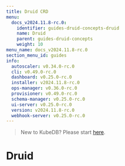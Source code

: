 ```yaml
---
title: Druid CRD
menu:
  docs_v2024.11.8-rc.0:
    identifier: guides-druid-concepts-druid
    name: Druid
    parent: guides-druid-concepts
    weight: 10
menu_name: docs_v2024.11.8-rc.0
section_menu_id: guides
info:
  autoscaler: v0.34.0-rc.0
  cli: v0.49.0-rc.0
  dashboard: v0.25.0-rc.0
  installer: v2024.11.8-rc.0
  ops-manager: v0.36.0-rc.0
  provisioner: v0.49.0-rc.0
  schema-manager: v0.25.0-rc.0
  ui-server: v0.25.0-rc.0
  version: v2024.11.8-rc.0
  webhook-server: v0.25.0-rc.0
---
```


> New to KubeDB? Please start [here](/docs/v2024.11.8-rc.0/README).


# Druid

[//]: # ()
[//]: # (## What is PgBouncer)

[//]: # ()
[//]: # (`PgBouncer` is a Kubernetes `Custom Resource Definitions` &#40;CRD&#41;. It provides declarative configuration for [PgBouncer]&#40;https://www.pgbouncer.github.io/&#41; in a Kubernetes native way. You only need to describe the desired configurations in a `PgBouncer` object, and the KubeDB operator will create Kubernetes resources in the desired state for you.)

[//]: # ()
[//]: # (## PgBouncer Spec)

[//]: # ()
[//]: # (Like any official Kubernetes resource, a `PgBouncer` object has `TypeMeta`, `ObjectMeta`, `Spec` and `Status` sections.)

[//]: # ()
[//]: # (Below is an example PgBouncer object.)

[//]: # ()
[//]: # (```yaml)

[//]: # (apiVersion: kubedb.com/v1alpha2)

[//]: # (kind: PgBouncer)

[//]: # (metadata:)

[//]: # (  name: pgbouncer-server)

[//]: # (  namespace: demo)

[//]: # (spec:)

[//]: # (  version: "1.18.0")

[//]: # (  replicas: 2)

[//]: # (  databases:)

[//]: # (  - alias: "postgres")

[//]: # (    databaseName: "postgres")

[//]: # (    databaseRef:)

[//]: # (      name: "quick-postgres")

[//]: # (      namespace: demo)

[//]: # (  connectionPool:)

[//]: # (    maxClientConnections: 20)

[//]: # (    reservePoolSize: 5)

[//]: # (  monitor:)

[//]: # (    agent: prometheus.io/operator)

[//]: # (    prometheus:)

[//]: # (      serviceMonitor:)

[//]: # (        labels:)

[//]: # (          release: prometheus)

[//]: # (        interval: 10s)

[//]: # (```)

[//]: # ()
[//]: # (### spec.version)

[//]: # ()
[//]: # (`spec.version` is a required field that specifies the name of the [PgBouncerVersion]&#40;/docs/guides/pgbouncer/concepts/catalog.md&#41; crd where the docker images are specified. Currently, when you install KubeDB, it creates the following `PgBouncerVersion` resources,)

[//]: # ()
[//]: # (- `1.18.0`)

[//]: # ()
[//]: # (### spec.replicas)

[//]: # ()
[//]: # (`spec.replicas` specifies the total number of available pgbouncer server nodes for each crd. KubeDB uses `PodDisruptionBudget` to ensure that majority of the replicas are available during [voluntary disruptions]&#40;https://kubernetes.io/docs/concepts/workloads/pods/disruptions/#voluntary-and-involuntary-disruptions&#41;.)

[//]: # ()
[//]: # (### spec.databases)

[//]: # ()
[//]: # (`spec.databases` specifies an array of postgres databases that pgbouncer should add to its connection pool. It contains three `required` fields and two `optional` fields for each database connection.)

[//]: # ()
[//]: # (- `spec.databases.alias`:  specifies an alias for the target database located in a postgres server specified by an appbinding.)

[//]: # (- `spec.databases.databaseName`:  specifies the name of the target database.)

[//]: # (- `spec.databases.databaseRef`:  specifies the name and namespace of the AppBinding that contains the path to a PostgreSQL server where the target database can be found.)

[//]: # ()
[//]: # (ConnectionPool is used to configure pgbouncer connection-pool. All the fields here are accompanied by default values and can be left unspecified if no customisation is required by the user.)

[//]: # ()
[//]: # (- `spec.connectionPool.port`: specifies the port on which pgbouncer should listen to connect with clients. The default is 5432.)

[//]: # ()
[//]: # (- `spec.connectionPool.poolMode`: specifies the value of pool_mode. Specifies when a server connection can be reused by other clients.)

[//]: # ()
[//]: # (  - session)

[//]: # ()
[//]: # (    Server is released back to pool after client disconnects. Default.)

[//]: # ()
[//]: # (  - transaction)

[//]: # ()
[//]: # (    Server is released back to pool after transaction finishes.)

[//]: # ()
[//]: # (  - statement)

[//]: # ()
[//]: # (    Server is released back to pool after query finishes. Long transactions spanning multiple statements are disallowed in this mode.)

[//]: # ()
[//]: # (- `spec.connectionPool.maxClientConnections`: specifies the value of max_client_conn. When increased then the file descriptor limits should also be increased. Note that actual number of file descriptors used is more than max_client_conn. Theoretical maximum used is:)

[//]: # ()
[//]: # (  ```bash)

[//]: # (  max_client_conn + &#40;max pool_size * total databases * total users&#41;)

[//]: # (  ```)

[//]: # ()
[//]: # (  if each user connects under its own username to server. If a database user is specified in connect string &#40;all users connect under same username&#41;, the theoretical maximum is:)

[//]: # ()
[//]: # (  ```bash)

[//]: # (  max_client_conn + &#40;max pool_size * total databases&#41;)

[//]: # (  ```)

[//]: # ()
[//]: # (  The theoretical maximum should be never reached, unless somebody deliberately crafts special load for it. Still, it means you should set the number of file descriptors to a safely high number.)

[//]: # ()
[//]: # (  Search for `ulimit` in your favorite shell man page. Note: `ulimit` does not apply in a Windows environment.)

[//]: # ()
[//]: # (  Default: 100)

[//]: # ()
[//]: # (- `spec.connectionPool.defaultPoolSize`: specifies the value of default_pool_size. Used to determine how many server connections to allow per user/database pair. Can be overridden in the per-database configuration.)

[//]: # ()
[//]: # (  Default: 20)

[//]: # ()
[//]: # (- `spec.connectionPool.minPoolSize`: specifies the value of min_pool_size. PgBouncer adds more server connections to pool if below this number. Improves behavior when usual load comes suddenly back after period of total inactivity.)

[//]: # ()
[//]: # (  Default: 0 &#40;disabled&#41;)

[//]: # ()
[//]: # (- `spec.connectionPool.reservePoolSize`: specifies the value of reserve_pool_size. Used to determine how many additional connections to allow to a pool. 0 disables.)

[//]: # ()
[//]: # (  Default: 0 &#40;disabled&#41;)

[//]: # ()
[//]: # (- `spec.connectionPool.reservePoolTimeout`: specifies the value of reserve_pool_timeout. If a client has not been serviced in this many seconds, pgbouncer enables use of additional connections from reserve pool. 0 disables.)

[//]: # ()
[//]: # (  Default: 5.0)

[//]: # ()
[//]: # (- `spec.connectionPool.maxDbConnections`: specifies the value of max_db_connections. PgBouncer does not allow more than this many connections per-database &#40;regardless of pool - i.e. user&#41;. It should be noted that when you hit the limit, closing a client connection to one pool will not immediately allow a server connection to be established for another pool, because the server connection for the first pool is still open. Once the server connection closes &#40;due to idle timeout&#41;, a new server connection will immediately be opened for the waiting pool.)

[//]: # ()
[//]: # (  Default: unlimited)

[//]: # ()
[//]: # (- `spec.connectionPool.maxUserConnections`: specifies the value of max_user_connections. PgBouncer does not allow more than this many connections per-user &#40;regardless of pool - i.e. user&#41;. It should be noted that when you hit the limit, closing a client connection to one pool will not immediately allow a server connection to be established for another pool, because the server connection for the first pool is still open. Once the server connection closes &#40;due to idle timeout&#41;, a new server connection will immediately be opened for the waiting pool.)

[//]: # (  Default: unlimited)

[//]: # ()
[//]: # (- `spec.connectionPool.statsPeriod`: sets how often the averages shown in various `SHOW` commands are updated and how often aggregated statistics are written to the log.)

[//]: # (  Default: 60)

[//]: # ()
[//]: # (- `spec.connectionPool.authType`: specifies how to authenticate users. PgBouncer supports several authentication methods including pam, md5, scram-sha-256, trust , or any. However hba, and cert are not supported.)

[//]: # ()
[//]: # (- `spec.connectionPool.IgnoreStartupParameters`: specifies comma-separated startup parameters that pgbouncer knows are handled by admin and it can ignore them.)

[//]: # ()
[//]: # (### spec.monitor)

[//]: # ()
[//]: # (PgBouncer managed by KubeDB can be monitored with builtin-Prometheus and Prometheus operator out-of-the-box. To learn more,)

[//]: # ()
[//]: # (- [Monitor PgBouncer with builtin Prometheus]&#40;/docs/guides/pgbouncer/monitoring/using-builtin-prometheus.md&#41;)

[//]: # (- [Monitor PgBouncer with Prometheus operator]&#40;/docs/guides/pgbouncer/monitoring/using-prometheus-operator.md&#41;)

[//]: # ()
[//]: # (### spec.podTemplate)

[//]: # ()
[//]: # (KubeDB allows providing a template for pgbouncer pods through `spec.podTemplate`. KubeDB operator will pass the information provided in `spec.podTemplate` to the PetSet created for PgBouncer server)

[//]: # ()
[//]: # (KubeDB accept following fields to set in `spec.podTemplate:`)

[//]: # ()
[//]: # (- metadata)

[//]: # (  - annotations &#40;pod's annotation&#41;)

[//]: # (- controller)

[//]: # (  - annotations &#40;petset's annotation&#41;)

[//]: # (- spec:)

[//]: # (  - env)

[//]: # (  - resources)

[//]: # (  - initContainers)

[//]: # (  - imagePullSecrets)

[//]: # (  - affinity)

[//]: # (  - tolerations)

[//]: # (  - priorityClassName)

[//]: # (  - priority)

[//]: # (  - lifecycle)

[//]: # ()
[//]: # (Usage of some fields in `spec.podTemplate` is described below,)

[//]: # ()
[//]: # (#### spec.podTemplate.spec.env)

[//]: # ()
[//]: # (`spec.podTemplate.spec.env` is an optional field that specifies the environment variables to pass to the PgBouncer docker image. To know about supported environment variables, please visit [here]&#40;https://hub.docker.com/kubedb/pgbouncer/&#41;.)

[//]: # ()
[//]: # (Also, note that KubeDB does not allow updates to the environment variables as updating them does not have any effect once the server is created. If you try to update environment variables, KubeDB operator will reject the request with following error,)

[//]: # ()
[//]: # (```ini)

[//]: # (Error from server &#40;BadRequest&#41;: error when applying patch:)

[//]: # (...)

[//]: # (for: "./pgbouncer.yaml": admission webhook "pgbouncer.validators.kubedb.com" denied the request: precondition failed for:)

[//]: # (...)

[//]: # (At least one of the following was changed:)

[//]: # (    apiVersion)

[//]: # (    kind)

[//]: # (    name)

[//]: # (    namespace)

[//]: # (    spec.podTemplate.spec.nodeSelector)

[//]: # (```)

[//]: # ()
[//]: # (#### spec.podTemplate.spec.imagePullSecrets)

[//]: # ()
[//]: # (`spec.podTemplate.spec.imagePullSecrets` is an optional field that points to secrets to be used for pulling docker image if you are using a private docker registry. For more details on how to use private docker registry, please visit [here]&#40;/docs/guides/pgbouncer/private-registry/using-private-registry.md&#41;.)

[//]: # ()
[//]: # (#### spec.podTemplate.spec.nodeSelector)

[//]: # ()
[//]: # (`spec.podTemplate.spec.nodeSelector` is an optional field that specifies a map of key-value pairs. For the pod to be eligible to run on a node, the node must have each of the indicated key-value pairs as labels &#40;it can have additional labels as well&#41;. To learn more, see [here]&#40;https://kubernetes.io/docs/concepts/configuration/assign-pod-node/#nodeselector&#41; .)

[//]: # ()
[//]: # (#### spec.podTemplate.spec.resources)

[//]: # ()
[//]: # (`spec.podTemplate.spec.resources` is an optional field. This can be used to request compute resources required by the database pods. To learn more, visit [here]&#40;http://kubernetes.io/docs/user-guide/compute-resources/&#41;.)

[//]: # ()
[//]: # (### spec.serviceTemplate)

[//]: # ()
[//]: # (KubeDB creates a service for each PgBouncer instance. The service has the same name as the `pgbouncer.name` and points to pgbouncer pods.)

[//]: # ()
[//]: # (You can provide template for this service using `spec.serviceTemplate`. This will allow you to set the type and other properties of the service. If `spec.serviceTemplate` is not provided, KubeDB will create a service of type `ClusterIP` with minimal settings.)

[//]: # ()
[//]: # (KubeDB allows the following fields to set in `spec.serviceTemplate`:)

[//]: # ()
[//]: # (- metadata:)

[//]: # (  - annotations)

[//]: # (- spec:)

[//]: # (  - type)

[//]: # (  - ports)

[//]: # (  - clusterIP)

[//]: # (  - externalIPs)

[//]: # (  - loadBalancerIP)

[//]: # (  - loadBalancerSourceRanges)

[//]: # (  - externalTrafficPolicy)

[//]: # (  - healthCheckNodePort)

[//]: # (  - sessionAffinityConfig)

[//]: # ()
[//]: # (See [here]&#40;https://github.com/kmodules/offshoot-api/blob/kubernetes-1.16.3/api/v1/types.go#L163&#41; to understand these fields in detail.)

[//]: # ()
[//]: # (## Next Steps)

[//]: # ()
[//]: # (- Learn how to use KubeDB to run a PostgreSQL database [here]&#40;/docs/guides/postgres/README.md&#41;.)

[//]: # (- Learn how to how to get started with PgBouncer [here]&#40;/docs/guides/pgbouncer/quickstart/quickstart.md&#41;.)

[//]: # (- Want to hack on KubeDB? Check our [contribution guidelines]&#40;/docs/CONTRIBUTING.md&#41;.)
